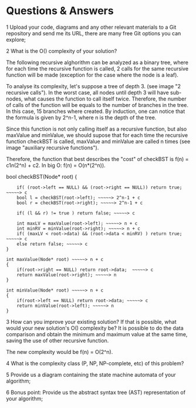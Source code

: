 # Questions & Answers

1	Upload your code, diagrams and any other relevant materials to a Git repository and send me its URL, there are many free Git options you can explore;

2	What is the O() complexity of your solution?

The following recursive alghorithm can be analyzed as a binary tree, where for each time the recursive function is called, 2 calls for the same recursive function will be made (exception for the case where the node is a leaf).

To analyse its complexity, let's suppose a tree of depth 3. (see image "2 recursive calls"). In the worst case, all nodes until depth 3 will have sub-nodes, what causes the function to call itself twice. Therefore, the number of calls of the function will be equals to the number of branches in the tree. In this case, 15 branches where created. By induction, one can notice that the formula is given by 2^n-1, where n is the depth of the tree.

Since this function is not only calling itself as a recursive function, but also maxValue and minValue, we should supose that for each time the recursive function checkBST is called, maxValue and minValue are called n times (see image "auxiliary recursive functions").

Therefore, the function that best describes the "cost" of checkBST is f(n) = c1*n*(2^n) + c2. In big O: f(n) = O(n*(2^n)).



bool checkBST(Node* root)
    {	
        
        if( (root->left == NULL) && (root->right == NULL)) return true; ~~~~~> c
        bool l = checkBST(root->left); ~~~~~> 2^n-1 + c
        bool r = checkBST(root->right); ~~~~~> 2^n-1 + c
        
        if( (l && r) != true ) return false; ~~~~~> c
        
        int maxLV = maxValue(root->left); ~~~~~> n + c
        int minRV = minValue(root->right); ~~~~~> n + c
        if( (maxLV < root->data) && (root->data < minRV) ) return true; ~~~~~> c
        else return false; ~~~~~> c
	}

    int maxValue(Node* root) ~~~~~> n + c
    {
        if(root->right == NULL) return root->data;  ~~~~~> c
        return maxValue(root->right); ~~~~~> n
    }

    int minValue(Node* root) ~~~~~> n + c
    {
        if(root->left == NULL) return root->data; ~~~~~> c
        return minValue(root->left); ~~~~~> n
    }


3	How can you improve your existing solution? If that is possible, what would your new solution's O() complexity be?
It is possible to do the data comparison and obtain the minimum and maximum value at the same time, saving the use of other recursive function.

The new complexity would be f(n) = O(2^n).



4	What is the complexity class  (P, NP, NP-complete, etc) of this problem?




5	Provide us a diagram containing the state machine automata of your algorithm;





6	Bonus point: Provide us the abstract syntax tree (AST) representation of your algorithm;

